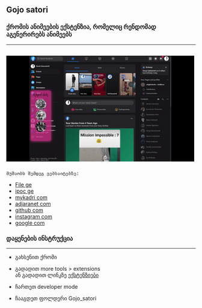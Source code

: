## Gojo satori
### ქრომის ანიმეების ექსტენზია, რომელიც რენდომად აგენერირებს ანიმეებს 
---
<img src="intro.gif" style="width:500px"></img>
-----
`მუშაობს შემდეგ ვებსაიტებზე:`
* [File ge](http://file.ge)
* [ipoc ge](https://ipoc.ge)
* [mykadri com](https://mykadri.com/)
* [adjaranet com](https://adjaranet.com/)
* [github com](https://github.com/)
* [instagram com](https://instagram.com/)
* [google com](https://google.com/)

### დაყენების ინსტრუქცია
----
* გახსენით ქრომი
* გადადით more tools > extensions <br>
ან  გადადით ლინკზე [ექსტენზიები](chrome://extensions/)

* ჩართეთ developer mode<br>
* ჩააგდეთ ფოლდერი Gojo_satori